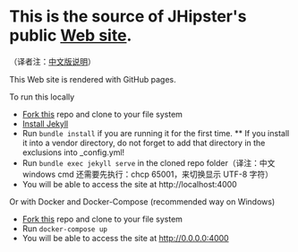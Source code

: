 This is the source of JHipster's public [Web site](https://www.jhipster.tech/).
=======

（译者注：[中文版说明](pages/README_zhcn.md)）

This Web site is rendered with GitHub pages.

To run this locally

* [Fork this](https://github.com/jhipster/jhipster.github.io/fork) repo and clone to your file system
* [Install Jekyll](https://help.github.com/articles/setting-up-your-github-pages-site-locally-with-jekyll/)
* Run `bundle install` if you are running it for the first time.
** If you install it into a vendor directory, do not forget to add that directory in the exclusions into _config.yml!
* Run `bundle exec jekyll serve` in the cloned repo folder（译注：中文 windows cmd 还需要先执行：chcp 65001，来切换显示 UTF-8 字符）
* You will be able to access the site at http://localhost:4000

Or with Docker and Docker-Compose (recommended way on Windows)

* [Fork this](https://github.com/jhipster/jhipster.github.io/fork) repo and clone to your file system
* Run `docker-compose up`
* You will be able to access the site at http://0.0.0.0:4000

